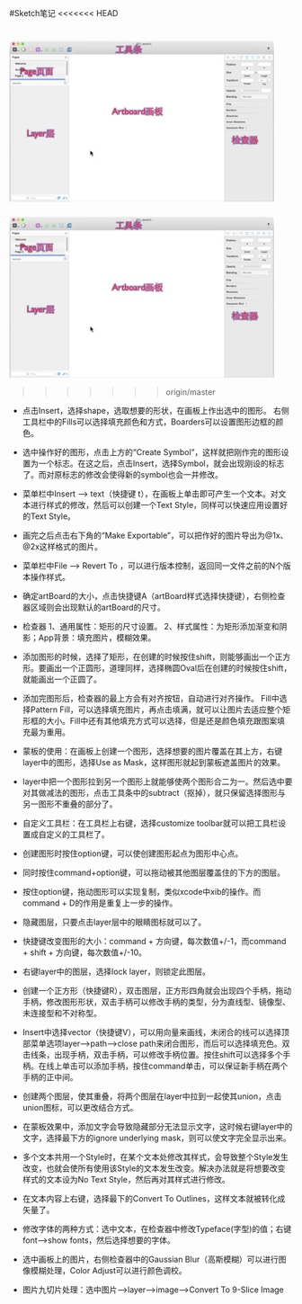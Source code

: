 #Sketch笔记
<<<<<<< HEAD

![](sketch.png)
=======
![](https://github.com/bw4uf/bw4uf.github.io/blob/master/_posts/sketch.png?raw=true)
>>>>>>> origin/master

 * 点击Insert，选择shape，选取想要的形状，在画板上作出选中的图形。
右侧工具栏中的Fills可以选择填充颜色和方式，Boarders可以设置图形边框的颜色。

 * 选中操作好的图形，点击上方的“Create Symbol”，这样就把刚作完的图形设置为一个标志。在这之后，点击Insert，选择Symbol，就会出现刚设的标志了。而对原标志的修改会使得新的symbol也会一并修改。
 
 * 菜单栏中Insert —> text（快捷键 t），在画板上单击即可产生一个文本。对文本进行样式的修改，然后可以创建一个Text Style，同样可以快速应用设置好的Text Style。
 
 * 画完之后点击右下角的“Make Exportable”，可以把作好的图片导出为@1x、@2x这样格式的图片。
 
 * 菜单栏中File —> Revert To ，可以进行版本控制，返回同一文件之前的N个版本操作样式。

 * 确定artBoard的大小，点击快捷键A（artBoard样式选择快捷键），右侧检查器区域则会出现默认的artBoard的尺寸。
 
 * 检查器												1、通用属性：矩形的尺寸设置。                                                                   	2、样式属性：为矩形添加渐变和阴影；App背景：填充图片，模糊效果。
 
 * 添加图形的时候，选择了矩形，在创建的时候按住shift，则能够画出一个正方形。要画出一个正圆形，道理同样，选择椭圆Oval后在创建的时候按住shift，就能画出一个正圆了。
 
 * 添加完图形后，检查器的最上方会有对齐按钮，自动进行对齐操作。
Fill中选择Pattern Fill，可以选择填充图片，再点击填满，就可以让图片去适应整个矩形框的大小。Fill中还有其他填充方式可以选择，但是还是颜色填充跟图案填充最为重用。

 * 蒙板的使用：在画板上创建一个图形，选择想要的图片覆盖在其上方，右键layer中的图形，选择Use as Mask，这样图形就起到蒙板遮盖图片的效果。
 
 * layer中把一个图形拉到另一个图形上就能够使两个图形合二为一。然后选中要对其做减法的图形，点击工具条中的subtract（抠掉），就只保留选择图形与另一图形不重叠的部分了。
 
 * 自定义工具栏：在工具栏上右键，选择customize toolbar就可以把工具栏设置成自定义的工具栏了。
 
 * 创建图形时按住option键，可以使创建图形起点为图形中心点。
 
 * 同时按住command+option键，可以拖动被其他图层覆盖住的下方的图层。
 
 * 按住option键，拖动图形可以实现复制，类似xcode中xib的操作。而command + D的作用是重复上一步的操作。
 
 * 隐藏图层，只要点击layer层中的眼睛图标就可以了。
 
 * 快捷键改变图形的大小：command + 方向键，每次数值+/-1，而command + shift + 方向键，每次数值+/-10。
 
 * 右键layer中的图层，选择lock layer，则锁定此图层。
 
 * 创建一个正方形（快捷键R），双击图层，正方形四角就会出现四个手柄，拖动手柄，修改图形形状，双击手柄可以修改手柄的类型，分为直线型、镜像型、未连接型和不对称型。
 
 * Insert中选择vector（快捷键V），可以用向量来画线，未闭合的线可以选择顶部菜单选项layer—>path—>close path来闭合图形，而后可以选择填充色。双击线条，出现手柄，双击手柄，可以修改手柄位置。按住shift可以选择多个手柄。在线上单击可以添加手柄，按住command单击，可以保证新手柄在两个手柄的正中间。
 
 * 创建两个图层，使其重叠，将两个图层在layer中拉到一起使其union，点击union图标，可以更改结合方式。
 
 * 在蒙板效果中，添加文字会导致隐藏部分无法显示文字，这时候右键layer中的文字，选择最下方的ignore underlying mask，则可以使文字完全显示出来。
 
 * 多个文本共用一个Style时，在某个文本处修改其样式，会导致整个Style发生改变，也就会使所有使用该Style的文本发生改变。解决办法就是将想要改变样式的文本设为No Text Style，然后再对其样式进行修改。
 
 * 在文本内容上右键，选择最下的Convert To Outlines，这样文本就被转化成矢量了。
 
 * 修改字体的两种方式：选中文本，在检查器中修改Typeface(字型)的值；右键font—>show fonts，然后选择想要的字体。
 
 * 选中画板上的图片，右侧检查器中的Gaussian Blur（高斯模糊）可以进行图像模糊处理，Color Adjust可以进行颜色调校。
 
 * 图片九切片处理：选中图片—>layer—>image—>Convert To 9-Slice Image

